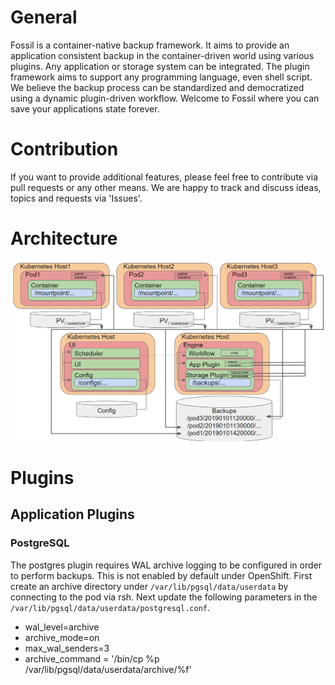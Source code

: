 # General
Fossil is a container-native backup framework. It aims to provide an application consistent backup in the container-driven world using various plugins. Any application or storage system can be integrated. The plugin framework aims to support any programming language, even shell script.
We believe the backup process can be standardized and democratized using a dynamic plugin-driven workflow. Welcome to Fossil where you can save your applications state forever.

# Contribution
If you want to provide additional features, please feel free to contribute via pull requests or any other means.
We are happy to track and discuss ideas, topics and requests via 'Issues'.

# Architecture
![](images/fossil_arch_v1.PNG)

# Plugins

## Application Plugins

### PostgreSQL
The postgres plugin requires WAL archive logging to be configured in order to perform backups. This is not enabled by default under OpenShift. First create an archive directory under `/var/lib/pgsql/data/userdata` by connecting to the pod via rsh. Next update the following parameters in the `/var/lib/pgsql/data/userdata/postgresql.conf`.

* wal_level=archive
* archive_mode=on
* max_wal_senders=3
* archive_command = '/bin/cp %p /var/lib/pgsql/data/userdata/archive/%f'
